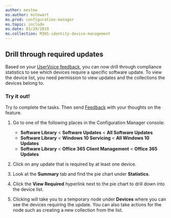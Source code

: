 ```yaml
---
author: mestew
ms.author: mstewart
ms.prod: configuration-manager
ms.topic: include
ms.date: 03/29/2019
ms.collection: M365-identity-device-management
---
```


## <a name="bkmk_req-updates"></a> Drill through required updates

<!--4224414-->

Based on your [UserVoice feedback](https://configurationmanager.uservoice.com/forums/300492-ideas/suggestions/19765630-show-machines-within-console-that-require-updates), you can now drill through compliance statistics to see which devices require a specific software update. To view the device list, you need permission to view updates and the collections the devices belong to.  

### Try it out!

Try to complete the tasks. Then send [Feedback](/sccm/core/understand/find-help#product-feedback) with your thoughts on the feature.

1. Go to one of the following places in the Configuration Manager console:

   - **Software Library** < **Software Updates** < **All Software Updates**
   - **Software Library** < **Windows 10 Servicing** < **All Windows 10 Updates**
   - **Software Library** < **Office 365 Client Management** < **Office 365 Updates**

1. Click on any update that is required by at least one device.
1. Look at the **Summary** tab and find the pie chart under  **Statistics**.
1. Click the **View Required** hyperlink next to the pie chart to drill down into the device list.
1. Clicking will take you to a temporary node under **Devices** where you can see the devices requiring the update. You can also take actions for the node such as creating a new collection from the list.

